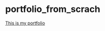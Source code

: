 # portfolio_from_scrach

[This is my portfolio](https://sayyid-uwais-ops.github.io/portfolio_from_scrach/contact.html)
